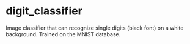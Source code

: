 # digit_classifier
Image classifier that can recognize single digits (black font) on a white background. Trained on the MNIST database.
